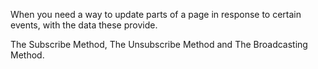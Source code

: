 <!-- What problems does the Observer Pattern seek to solve? -->

When you need a way to update parts of a page in response to certain events, with the data these provide.


<!-- What are the three mechanisms of the observer pattern? -->

The Subscribe Method, The Unsubscribe Method and The Broadcasting Method.


<!-- Review the code generated from the bcw-template and reflect on the proxy objects from yesterday, and your understanding of the observer pattern today. With this knowledge, explain how the magic of the bcw-template uses these two concepts to manage and update the dom. -->

